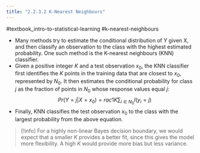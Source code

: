 ```yaml
---
title: "2.2.3.2 K-Nearest Neighbours"
---
```

#textbook_intro-to-statistical-learning #k-nearest-neighbours

* Many methods try to estimate the conditional distribution of Y given X, and then classify an observation to the class with the highest estimated probability. One such method is the K-nearest neighbours (KNN) classifier.
* Given a positive integer $K$ and a test observation $x_0$, the KNN classifier first identifies the $K$ points in the training data that are closest to $x_0$, represented by $N_0$. It then estimates the conditional probability for class $j$ as the fraction of points in $N_0$ whose response values equal $j$:
$$Pr(Y = j|X = x_0) = rac{1}{K} \sum_{i \in N_0} I(y_i = j)$$
* Finally, KNN classifies the test observation $x_0$ to the class with the largest probability from the above equation.

> [!info]
> For a highly non-linear Bayes decision boundary, we would expect that a smaller $K$ provides a better fit, since this gives the model more flexibility. A high $K$ would provide more bias but less variance.
